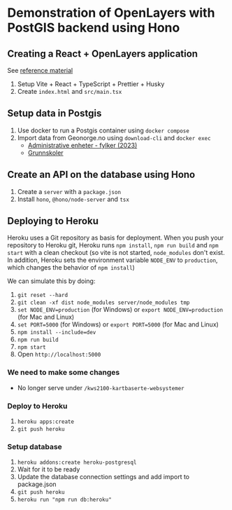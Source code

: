 # Demonstration of OpenLayers with PostGIS backend using Hono

## Creating a React + OpenLayers application

See [reference material](https://github.com/kristiania-kws2100-2025/kws2100-kartbaserte-websystemer?tab=readme-ov-file#creating-a-react-application)

1. Setup Vite + React + TypeScript + Prettier + Husky
2. Create `index.html` and `src/main.tsx`

## Setup data in Postgis

1. Use docker to run a Postgis container using `docker compose`
2. Import data from Geonorge.no using `download-cli` and `docker exec`
   - [Administrative enheter - fylker (2023)](https://kartkatalog.geonorge.no/metadata/administrative-enheter-fylker-historiske-data-2023/7284fe8e-fed6-4172-ae56-a7f7c9fd4759)
   - [Grunnskoler](https://kartkatalog.geonorge.no/metadata/grunnskoler/db4b872f-264d-434c-9574-57232f1e90d2)

## Create an API on the database using Hono

1. Create a `server` with a `package.json`
2. Install `hono`, `@hono/node-server` and `tsx`

## Deploying to Heroku

Heroku uses a Git repository as basis for deployment.
When you push your repository to Heroku git, Heroku runs
`npm install`, `npm run build` and `npm start` with a clean checkout
(so vite is not started, `node_modules` don't exist. In addition,
Heroku sets the environment variable `NODE_ENV` to `production`, which
changes the behavior of `npm install`)

We can simulate this by doing:

1. `git reset --hard`
2. `git clean -xf dist node_modules server/node_modules tmp`
3. `set NODE_ENV=production` (for Windows) or `export NODE_ENV=production` (for Mac and Linux)
4. `set PORT=5000` (for Windows) or `export PORT=5000` (for Mac and Linux)
5. `npm install --include=dev`
6. `npm run build`
7. `npm start`
8. Open `http://localhost:5000`

### We need to make some changes

- No longer serve under `/kws2100-kartbaserte-websystemer`

### Deploy to Heroku

1. `heroku apps:create`
2. `git push heroku`

### Setup database

1. `heroku addons:create heroku-postgresql`
2. Wait for it to be ready
3. Update the database connection settings and add import to package.json
4. `git push heroku`
5. `heroku run "npm run db:heroku"`
